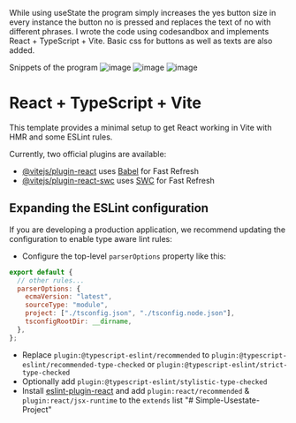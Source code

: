 While using useState the program simply increases the yes button size in every instance the button no is pressed and replaces the text of no with different phrases. I wrote the code using codesandbox and implements React + TypeScript + Vite. Basic css for buttons as well as texts are also added.

Snippets of the program 
![image](https://github.com/takkar94/Simple-Usestate-Project/assets/53284449/614e12e5-ffc7-4db7-9f3c-6fa0b809d5a1)
![image](https://github.com/takkar94/Simple-Usestate-Project/assets/53284449/7770d920-ff1b-4b05-b4e1-715704e6d455)
![image](https://github.com/takkar94/Simple-Usestate-Project/assets/53284449/a0b59425-eceb-4db4-b325-bdea90273f9b)




# React + TypeScript + Vite

This template provides a minimal setup to get React working in Vite with HMR and some ESLint rules.

Currently, two official plugins are available:

- [@vitejs/plugin-react](https://github.com/vitejs/vite-plugin-react/blob/main/packages/plugin-react/README.md) uses [Babel](https://babeljs.io/) for Fast Refresh
- [@vitejs/plugin-react-swc](https://github.com/vitejs/vite-plugin-react-swc) uses [SWC](https://swc.rs/) for Fast Refresh

## Expanding the ESLint configuration

If you are developing a production application, we recommend updating the configuration to enable type aware lint rules:

- Configure the top-level `parserOptions` property like this:

```js
export default {
  // other rules...
  parserOptions: {
    ecmaVersion: "latest",
    sourceType: "module",
    project: ["./tsconfig.json", "./tsconfig.node.json"],
    tsconfigRootDir: __dirname,
  },
};
```

- Replace `plugin:@typescript-eslint/recommended` to `plugin:@typescript-eslint/recommended-type-checked` or `plugin:@typescript-eslint/strict-type-checked`
- Optionally add `plugin:@typescript-eslint/stylistic-type-checked`
- Install [eslint-plugin-react](https://github.com/jsx-eslint/eslint-plugin-react) and add `plugin:react/recommended` & `plugin:react/jsx-runtime` to the `extends` list
"# Simple-Usestate-Project" 
